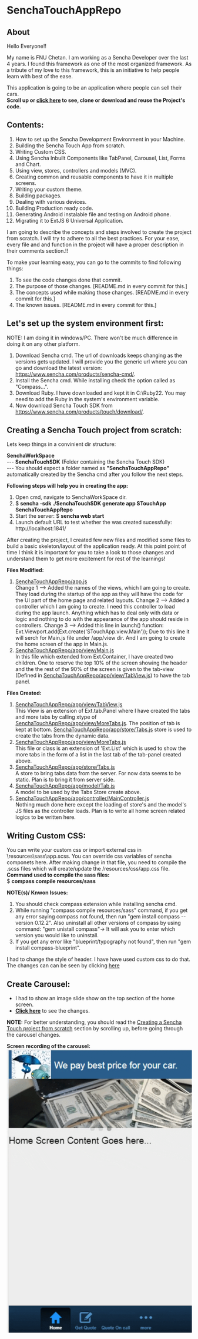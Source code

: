 # SenchaTouchAppRepo
About
-----

Hello Everyone!!

My name is FNU Chetan. I am working as a Sencha Developer over the last 4 years. I found this framework as one of the most organized framework.
As a tribute of my love to this framework, this is an initiative to help people learn with best of the ease.

This application is going to be an application where people can sell their cars.<br/>
<b>Scroll up or <a href="https://github.com/FNUChetan/SenchaTouchAppRepo">click here</a> to see, clone or download and reuse the Project's code.</b><br/>

Contents:
----------

1.  How to set up the Sencha Development Environment in your Machine.
2.  Building the Sencha Touch App from scratch.
3.  Writing Custom CSS.
4.  Using Sencha Inbuilt Components like TabPanel, Carousel, List, Forms and Chart.
5.  Using view, stores, controllers and models (MVC).
6.  Creating common and reusable components to have it in multiple screens.
7.  Writing your custom theme.
8.  Building packages.
9.  Dealing with various devices.
10. Building Production ready code.
11. Generating Android instalable file and testing on Android phone.
12. Migrating it to ExtJS 6 Universal Application.<br/>

I am going to describe the concepts and steps involved to create the project from scratch. I will try to adhere to all the best practices. For your ease, every file and and function in the project will have a proper description in their comments section.!!<br/>

To make your learning easy, you can go to the commits to find following things:
1. To see the code changes done that commit.
2. The purpose of those changes. [README.md in every commit for this.]
3. The concepts used while making those changes. [README.md in every commit for this.]
4. The known issues. [README.md in every commit for this.]

Let's set up the system environment first:
---------------------------------------------
NOTE: I am doing it in windows/PC. There won't be much difference in doing it on any other platform.
1. Download Sencha cmd. The url of downloads keeps changing as the versions gets updated. I will provide you the generic url where you can go and download the latest version:
  https://www.sencha.com/products/sencha-cmd/.
2. Install the Sencha cmd. While installing check the option called as "Compass...".
3. Download Ruby. I have downloaded and kept it in C:\Ruby22. You may need to add the Ruby in the system's environment variable.
4. Now download Sencha Touch SDK from https://www.sencha.com/products/touch/download/.

Creating a Sencha Touch project from scratch:
------------------------
Lets keep things in a convinient dir structure:

<b>SenchaWorkSpace</b><br/>
  --- <b>SenchaTouchSDK</b> (Folder containing the Sencha Touch SDK)<br/>
  --- You should expect a folder named as <b>"SenchaTouchAppRepo"</b> automatically created by the Sencha cmd after you follow the next steps.

<b>Following steps will help you in creating the app:</b>
1. Open cmd, navigate to SenchaWorkSpace dir.
2. $ <b>sencha -sdk ./SenchaTouchSDK generate app STouchApp SenchaTouchAppRepo</b>
3. Start the server: $ <b>sencha web start</b>
4. Launch default URL to test whether the was created sucessfully: http://localhost:1841/

After creating the project, I created few new files and modified some files to build a basic skeleton/layout of the application ready.
At this point point of time I think it is important for you to take a look to those changes and understand them to get more excitement for rest of the learnings!

<b>Files Modified:</b>
1. <a href="https://github.com/FNUChetan/SenchaTouchAppRepo/blob/df0d9f4a48dfa5b2e79aeca112523580ca4d39ea/app.js">SenchaTouchAppRepo/app.js</a><br/>
	Change 1 --> Added the names of the views, which I am going to create. They load during the startup of the app as they will have the code for the UI part of the home page and related layouts.
	Change 2 --> Added a controller which I am going to create. I need this controller to load during the app launch. Anything which has to deal only with data or logic and nothing to do with the appearance of the app should reside in controllers.
	Change 3 --> Added this line in launch() function: Ext.Viewport.add(Ext.create('STouchApp.view.Main')); Due to this line it will serch for Main.js file under <AppHomeFolder>/app/view dir. And I am going to create the home screen of the app in Main.js.
2. <a href="https://github.com/FNUChetan/SenchaTouchAppRepo/blob/df0d9f4a48dfa5b2e79aeca112523580ca4d39ea/app/view/Main.js">SenchaTouchAppRepo/app/view/Main.js</a><br/>
	In this file which extended from Ext.Container, I have created two children. One to reserve the top 10% of the screen showing the header and the the rest of the 90% of the screen is given to the tab-view (Defined in <a href="https://github.com/FNUChetan/SenchaTouchAppRepo/blob/df0d9f4a48dfa5b2e79aeca112523580ca4d39ea/app/view/TabView.js">SenchaTouchAppRepo/app/view/TabView.js</a>) to have the tab panel.<br/>

<b>Files Created:</b><br/>
1. <a href="https://github.com/FNUChetan/SenchaTouchAppRepo/blob/df0d9f4a48dfa5b2e79aeca112523580ca4d39ea/app/view/TabView.js">SenchaTouchAppRepo/app/view/TabView.js</a><br/>
	This View is an extension of Ext.tab.Panel where I have created the tabs and more tabs by calling xtype of <a href="https://github.com/FNUChetan/SenchaTouchAppRepo/blob/df0d9f4a48dfa5b2e79aeca112523580ca4d39ea/app/view/MoreTabs.js">SenchaTouchAppRepo/app/view/MoreTabs.js</a>. The position of tab is kept at bottom. <a href="https://github.com/FNUChetan/SenchaTouchAppRepo/blob/df0d9f4a48dfa5b2e79aeca112523580ca4d39ea/app/store/Tabs.js">SenchaTouchAppRepo/app/store/Tabs.js</a> store is used to create the tabs from the dynamic data.<br/>
2. <a href="https://github.com/FNUChetan/SenchaTouchAppRepo/blob/df0d9f4a48dfa5b2e79aeca112523580ca4d39ea/app/view/MoreTabs.js">SenchaTouchAppRepo/app/view/MoreTabs.js</a><br/>
	This file or class is an extension of 'Ext.List' which is used to show the more tabs in the form of a list in the last tab of the tab-panel created above.<br/>
3. <a href="https://github.com/FNUChetan/SenchaTouchAppRepo/blob/df0d9f4a48dfa5b2e79aeca112523580ca4d39ea/app/store/Tabs.js">SenchaTouchAppRepo/app/store/Tabs.js</a><br/>
	A store to bring tabs data from the server. For now data seems to be static. Plan is to bring it from server side.<br/>
4. <a href="https://github.com/FNUChetan/SenchaTouchAppRepo/blob/df0d9f4a48dfa5b2e79aeca112523580ca4d39ea/app/model/Tab.js">SenchaTouchAppRepo/app/model/Tab.js</a><br/>
	A model to be used by the Tabs Store create above.<br/>
5. <a href="https://github.com/FNUChetan/SenchaTouchAppRepo/blob/df0d9f4a48dfa5b2e79aeca112523580ca4d39ea/app/controller/MainController.js">SenchaTouchAppRepo/app/controller/MainController.js</a><br/>
	Nothing much done here except the loading of store's and the model's JS files as the controller loads. Plan is to write all home screen related logics to be written here.

Writing Custom CSS:
-------------------
You can write your custom css or import external css in <AppHomeDir>\resources\sass\app.scss. You can override css variables of sencha componets here.
After making change in that file, you need to compile the .scss files which will create/update the <AppHomeDir>/resources/css/app.css file.<br/>
<b>Command used to compile the sass files:</b><br/>
	$ <b>compass compile resources/sass</b><br/>

<b>NOTE(s)/ Knwon Issues:</b><br/>
1. You should check compass extension while installing sencha cmd.
2. While running "compass compile resources/sass" command, if you get any error saying compass not found, then run "gem install compass --version 0.12.2". Also uninstall all other versions of compass by using command: "gem unistall compass"-> It will ask you to enter which version you would like to uninstall.
3. If you get any error like "blueprint/typography not found", then run "gem install compass-blueprint".<br/>

I had to change the style of header. I have have used custom css to do that. The changes can can be seen by clicking <a href="https://github.com/FNUChetan/SenchaTouchAppRepo/commit/db7e9bacd17f7719c06b879434e49162a44f91da">here</a><br/>

Create Carousel:
-----------------------
<ul>
  <li>I had to show an image slide show on the top section of the home screen.</li>
  <li><b><a href="https://github.com/FNUChetan/SenchaTouchAppRepo/commit/426abc93560b77b7a708df835b14033d0cfa8c0d">Click here</a></b> to see the changes.</li>
</ul>
<b>NOTE:</b> For better understanding, you should read the <a href="https://github.com/FNUChetan/SenchaTouchAppRepo#creating-a-sencha-touch-project-from-scratch">Creating a Sencha Touch project from scratch</a> section by scrolling up, before going through the carousel changes.<br/>

<b>Screen recording of the carousel:</b><br/>
<img src="https://github.com/FNUChetan/SenchaTouchAppRepo/blob/master/demo-gifs-not-part-of-the-project/Carousel.gif"/>

